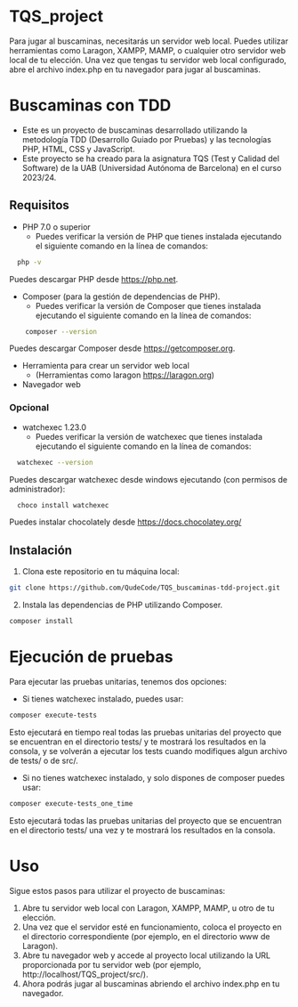 # TQS_project

Para jugar al buscaminas, necesitarás un servidor web local. Puedes utilizar herramientas como Laragon, XAMPP, MAMP, o cualquier otro servidor web local de tu elección. Una vez que tengas tu servidor web local configurado, abre el archivo index.php en tu navegador para jugar al buscaminas.

# Buscaminas con TDD

- Este es un proyecto de buscaminas desarrollado utilizando la metodología TDD (Desarrollo Guiado por Pruebas) y las tecnologías PHP, HTML, CSS y JavaScript. 
- Este proyecto se ha creado para la asignatura TQS (Test y Calidad del Software) de la UAB (Universidad Autónoma de Barcelona) en el curso 2023/24.

## Requisitos

- PHP 7.0 o superior
    - Puedes verificar la versión de PHP que tienes instalada ejecutando el siguiente comando en la línea de comandos:
```bash
  php -v
```
Puedes descargar PHP desde https://php.net.

- Composer (para la gestión de dependencias de PHP). 
    - Puedes verificar la versión de Composer que tienes instalada ejecutando el siguiente comando en la línea de comandos:
```bash
    composer --version
```
Puedes descargar Composer desde https://getcomposer.org.

- Herramienta para crear un servidor web local 
    - (Herramientas como laragon https://laragon.org)
- Navegador web 

### Opcional

- watchexec 1.23.0
    - Puedes verificar la versión de watchexec que tienes instalada ejecutando el siguiente comando en la línea de comandos:
```bash
  watchexec --version
```
Puedes descargar watchexec desde windows ejecutando (con permisos de administrador):
```bash
  choco install watchexec 
```
Puedes instalar chocolately desde https://docs.chocolatey.org/

## Instalación

1. Clona este repositorio en tu máquina local:

```bash
git clone https://github.com/QudeCode/TQS_buscaminas-tdd-project.git
```

2. Instala las dependencias de PHP utilizando Composer.
```bash
composer install
```
# Ejecución de pruebas
Para ejecutar las pruebas unitarias, tenemos dos opciones:
- Si tienes watchexec instalado, puedes usar:
```bash
composer execute-tests
```
Esto ejecutará en tiempo real todas las pruebas unitarias del proyecto que se encuentran en el directorio tests/ y te mostrará los resultados en la consola, y se volverán a ejecutar los tests cuando modifiques algun archivo de tests/ o de src/.
- Si no tienes watchexec instalado, y solo dispones de composer puedes usar:
```bash
composer execute-tests_one_time
```
Esto ejecutará todas las pruebas unitarias del proyecto que se encuentran en el directorio tests/ una vez y te mostrará los resultados en la consola.

# Uso
Sigue estos pasos para utilizar el proyecto de buscaminas:

1. Abre tu servidor web local con Laragon, XAMPP, MAMP, u otro de tu elección.
2. Una vez que el servidor esté en funcionamiento, coloca el proyecto en el directorio correspondiente (por ejemplo, en el directorio www de Laragon).
3. Abre tu navegador web y accede al proyecto local utilizando la URL proporcionada por tu servidor web (por ejemplo, http://localhost/TQS_project/src/).
4. Ahora podrás jugar al buscaminas abriendo el archivo index.php en tu navegador.